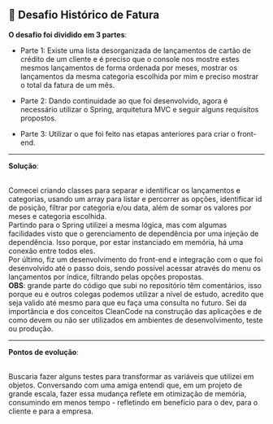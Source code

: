 ## 🎯 Desafio Histórico de Fatura

**O desafio foi dividido em 3 partes**:

* Parte 1:
Existe uma lista desorganizada de lançamentos de cartão de crédito de um cliente e é preciso que o console nos mostre estes mesmos lançamentos de forma ordenada por meses, mostrar os lançamentos da mesma categoria escolhida por mim e preciso mostrar o total da fatura de um mês.

* Parte 2:
Dando continuidade ao que foi desenvolvido, agora é necessário utilizar o Spring, arquitetura MVC e seguir alguns requisitos propostos.

* Parte 3:
Utilizar o que foi feito nas etapas anteriores para criar o front-end.

<hr>

**Solução**:

<br>Comecei criando classes para separar e identificar os lançamentos e categorias, usando um array para listar e percorrer as opções, identificar id de posição, filtrar por categoria e/ou data, além de somar os valores por meses e categoria escolhida.
<br>Partindo para o Spring utilizei a mesma lógica, mas com algumas facilidades visto que o gerenciamento de dependência por uma injeção de dependência. Isso porque, por estar instanciado em memória, há uma conexão entre todos eles.
<br>Por último, fiz um desenvolvimento do front-end e integração com o que foi desenvolvido até o passo dois, sendo possível acessar através do menu os lançamentos por índice, filtrando pelas opções propostas.
<br>**OBS**: grande parte do código que subi no repositório têm comentários, isso porque eu e outros colegas podemos utilizar a nível de estudo, acredito que seja valido até mesmo para que eu faça uma consulta no futuro. Sei da importância e dos conceitos CleanCode na construção das aplicações e de como devem ou não ser utilizados em ambientes de desenvolvimento, teste ou produção.

<hr>

**Pontos de evolução**:

<br>Buscaria fazer alguns testes para transformar as variáveis que utilizei em objetos. Conversando com uma amiga entendi que, em um projeto de grande escala, fazer essa mudança reflete em otimização de memória, consumindo em menos tempo - refletindo em benefício para o dev, para o cliente e para a empresa.
